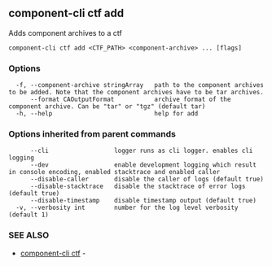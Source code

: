 ## component-cli ctf add

Adds component archives to a ctf

```
component-cli ctf add <CTF_PATH> <component-archive> ... [flags]
```

### Options

```
  -f, --component-archive stringArray   path to the component archives to be added. Note that the component archives have to be tar archives.
      --format CAOutputFormat           archive format of the component archive. Can be "tar" or "tgz" (default tar)
  -h, --help                            help for add
```

### Options inherited from parent commands

```
      --cli                  logger runs as cli logger. enables cli logging
      --dev                  enable development logging which result in console encoding, enabled stacktrace and enabled caller
      --disable-caller       disable the caller of logs (default true)
      --disable-stacktrace   disable the stacktrace of error logs (default true)
      --disable-timestamp    disable timestamp output (default true)
  -v, --verbosity int        number for the log level verbosity (default 1)
```

### SEE ALSO

* [component-cli ctf](component-cli_ctf.md)	 - 

